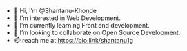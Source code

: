 - 👋 Hi, I’m @Shantanu-Khonde
- 👀 I’m interested in Web Development.
- 🌱 I’m currently learning Front end development.
- 💞️ I’m looking to collaborate on Open Source Development.
- 📫 reach me at https://bio.link/shantanu1g

<!---
Shantanu-Khonde/Shantanu-Khonde is a ✨ special ✨ repository because its `README.md` (this file) appears on your GitHub profile.
You can click the Preview link to take a look at your changes.
--->
